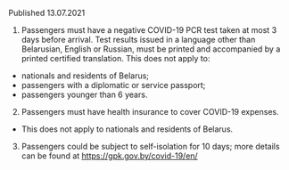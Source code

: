Published 13.07.2021
1. Passengers must have a negative COVID-19 PCR test taken at most 3 days before arrival. Test results issued in a language other than Belarusian, English or Russian, must be printed and accompanied by a printed certified translation.
This does not apply to:
- nationals and residents of Belarus;
- passengers with a diplomatic or service passport;
- passengers younger than 6 years.
2. Passengers must have health insurance to cover COVID-19 expenses. 
- This does not apply to nationals and residents of Belarus. 
3. Passengers could be subject to self-isolation for 10 days; more details can be found at <a href="https://gpk.gov.by/covid-19/en/">https://gpk.gov.by/covid-19/en/</a> 

